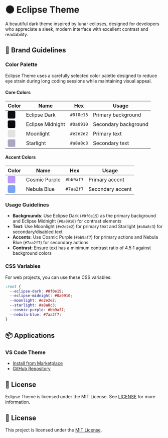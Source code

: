 # 🌑 Eclipse Theme

A beautiful dark theme inspired by lunar eclipses, designed for developers who appreciate a sleek, modern interface with excellent contrast and readability.

## 🎨 Brand Guidelines

### Color Palette

Eclipse Theme uses a carefully selected color palette designed to reduce eye strain during long coding sessions while maintaining visual appeal.

#### Core Colors

| Color | Name | Hex | Usage |
|-------|------|-----|-------|
| <div style="background-color: #0f0e15; width: 24px; height: 24px; border-radius: 4px;"></div> | Eclipse Dark | `#0f0e15` | Primary background |
| <div style="background-color: #0a0910; width: 24px; height: 24px; border-radius: 4px;"></div> | Eclipse Midnight | `#0a0910` | Secondary background |
| <div style="background-color: #e2e2e2; width: 24px; height: 24px; border-radius: 4px;"></div> | Moonlight | `#e2e2e2` | Primary text |
| <div style="background-color: #a8a8c3; width: 24px; height: 24px; border-radius: 4px;"></div> | Starlight | `#a8a8c3` | Secondary text |

#### Accent Colors

| Color | Name | Hex | Usage |
|-------|------|-----|-------|
| <div style="background-color: #bb9af7; width: 24px; height: 24px; border-radius: 4px;"></div> | Cosmic Purple | `#bb9af7` | Primary accent |
| <div style="background-color: #7aa2f7; width: 24px; height: 24px; border-radius: 4px;"></div> | Nebula Blue | `#7aa2f7` | Secondary accent |

### Usage Guidelines

- **Backgrounds**: Use Eclipse Dark (`#0f0e15`) as the primary background and Eclipse Midnight (`#0a0910`) for contrast elements
- **Text**: Use Moonlight (`#e2e2e2`) for primary text and Starlight (`#a8a8c3`) for secondary/disabled text
- **Accents**: Use Cosmic Purple (`#bb9af7`) for primary actions and Nebula Blue (`#7aa2f7`) for secondary actions
- **Contrast**: Ensure text has a minimum contrast ratio of 4.5:1 against background colors

### CSS Variables

For web projects, you can use these CSS variables:

```css
:root {
  --eclipse-dark: #0f0e15;
  --eclipse-midnight: #0a0910;
  --moonlight: #e2e2e2;
  --starlight: #a8a8c3;
  --cosmic-purple: #bb9af7;
  --nebula-blue: #7aa2f7;
}
```

## 📦 Applications

### VS Code Theme
- [Install from Marketplace](https://marketplace.visualstudio.com/items?itemName=eclipse-theme.eclipse-theme)
- [GitHub Repository](https://github.com/eclipse-theme/eclipse-theme-midnight)

## 📝 License

Eclipse Theme is licensed under the MIT License. See [LICENSE](LICENSE) for more information.


## 📄 License

This project is licensed under the [MIT License](LICENSE).
